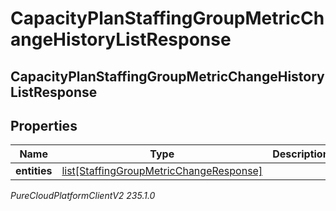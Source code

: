 # CapacityPlanStaffingGroupMetricChangeHistoryListResponse

## CapacityPlanStaffingGroupMetricChangeHistoryListResponse

## Properties

|Name | Type | Description | Notes|
|------------ | ------------- | ------------- | -------------|
| **entities** | [list[StaffingGroupMetricChangeResponse]](StaffingGroupMetricChangeResponse) |  | [optional] |



_PureCloudPlatformClientV2 235.1.0_
